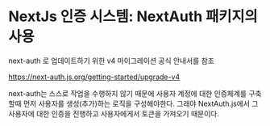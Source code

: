 # NextJs 인증 시스템: NextAuth 패키지의 사용

 next-auth 로 업데이트하기 위한 v4 마이그레이션 공식 안내서를 참조

https://next-auth.js.org/getting-started/upgrade-v4

next-auth는 스스로 작업을 수행하지 않기 때문에 사용자 계정에 대한 인증체계를 구축할때 먼저 사용자를 생성(추가)하는 로직을 구성해야한다. 그래야 NextAuth.js에서 그 사용자에 대한 인증을 진행하고 사용자에게서 토큰을 가져오기 때문이다.

